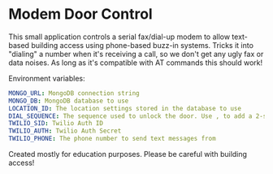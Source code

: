 # Modem Door Control

This small application controls a serial fax/dial-up modem to allow
text-based building access using phone-based buzz-in systems.
Tricks it into "dialing" a number when it's receiving a call,
so we don't get any ugly fax or data noises. As long as it's compatible
with AT commands this should work!

Environment variables:

```yaml
MONGO_URL: MongoDB connection string
MONGO_DB: MongoDB database to use
LOCATION_ID: The location settings stored in the database to use
DIAL_SEQUENCE: The sequence used to unlock the door. Use , to add a 2-second pause.
TWILIO_SID: Twilio Auth ID
TWILIO_AUTH: Twilio Auth Secret
TWILIO_PHONE: The phone number to send text messages from
```

Created mostly for education purposes. Please be careful with
building access!
